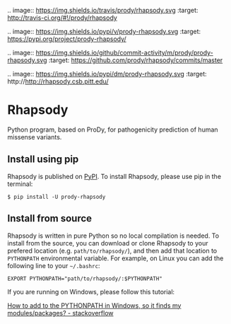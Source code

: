 .. image:: https://img.shields.io/travis/prody/rhapsody.svg
   :target: http://travis-ci.org/#!/prody/rhapsody
   
.. image:: https://img.shields.io/pypi/v/prody-rhapsody.svg
   :target: https://pypi.org/project/prody-rhapsody/

.. image:: https://img.shields.io/github/commit-activity/m/prody/prody-rhapsody.svg
   :target: https://github.com/prody/rhapsody/commits/master

.. image:: https://img.shields.io/pypi/dm/prody-rhapsody.svg
   :target: http://http://rhapsody.csb.pitt.edu/

# Rhapsody
Python program, based on ProDy, for pathogenicity prediction of human missense variants.

## Install using pip
Rhapsody is published on [PyPI](https://pypi.org/). To install Rhapsody, please use pip in the terminal:
```console
$ pip install -U prody-rhapsody
```

## Install from source
Rhapsody is written in pure Python so no local compilation is needed. To install from the source, you can download or clone Rhapsody to your prefered location (e.g. `path/to/rhapsody/`), and then add that location to `PYTHONPATH` environmental variable. For example, on Linux you can add the following line to your `~/.bashrc`:
```
EXPORT PYTHONPATH="path/to/rhapsody/:$PYTHONPATH"
```

If you are running on Windows, please follow this tutorial:

[How to add to the PYTHONPATH in Windows, so it finds my modules/packages? - stackoverflow](https://stackoverflow.com/a/4855685)

